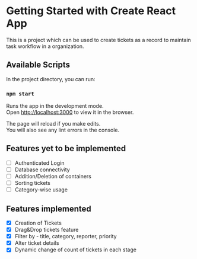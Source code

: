 # Getting Started with Create React App

This is a project which can be used to create tickets as a record to maintain task workflow in a organization.

## Available Scripts

In the project directory, you can run:

### `npm start`

Runs the app in the development mode.\
Open [http://localhost:3000](http://localhost:3000) to view it in the browser.

The page will reload if you make edits.\
You will also see any lint errors in the console.

## Features yet to be implemented

- [ ] Authenticated Login
- [ ] Database connectivity
- [ ] Addition/Deletion of containers
- [ ] Sorting tickets
- [ ] Category-wise usage

## Features implemented

- [x] Creation of Tickets
- [x] Drag&Drop tickets feature
- [x] Filter by - title, category, reporter, priority
- [x] Alter ticket details
- [x] Dynamic change of count of tickets in each stage
